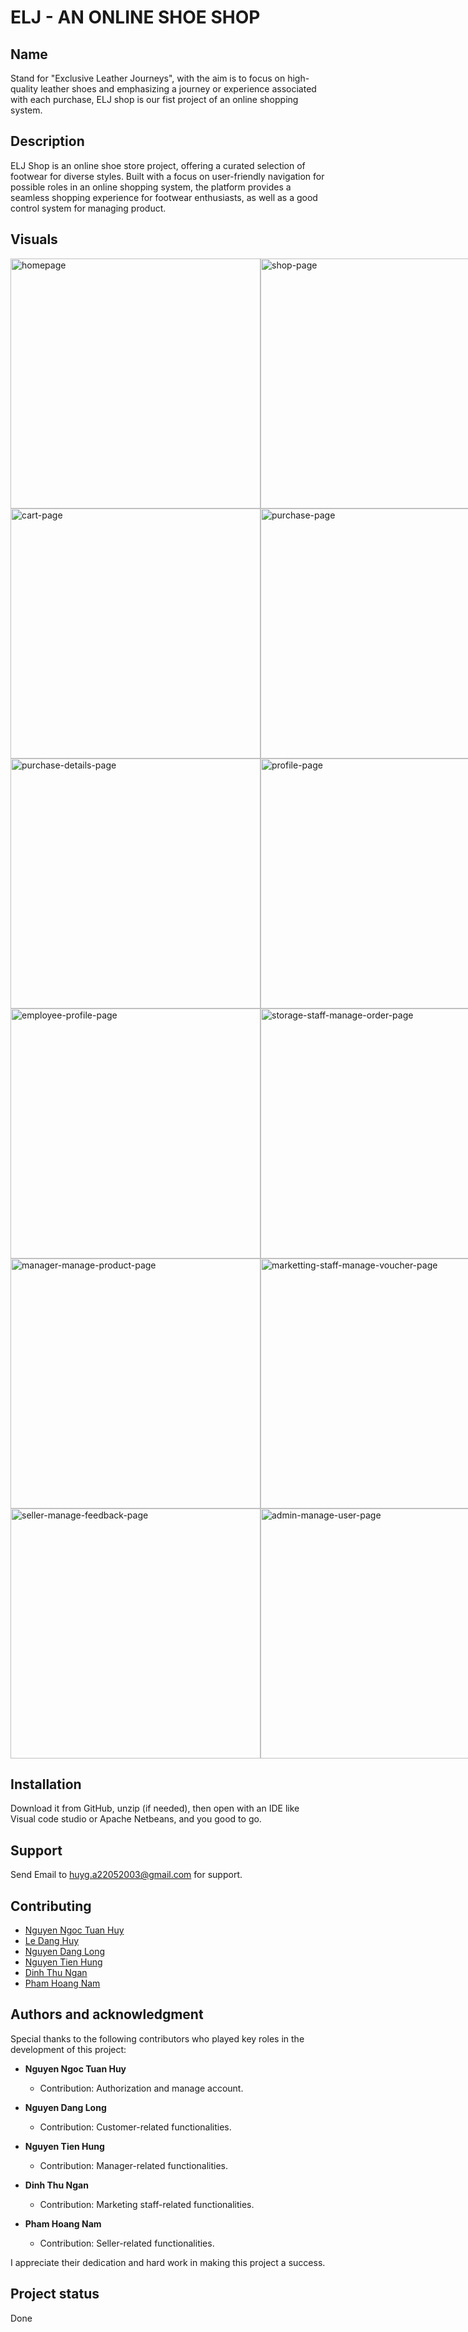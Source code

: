 # ELJ - AN ONLINE SHOE SHOP

## Name
Stand for "Exclusive Leather Journeys", with the aim is to focus on high-quality leather shoes and emphasizing a journey or experience associated with each purchase, ELJ shop is our fist project of an online shopping system.

## Description
ELJ Shop is an online shoe store project, offering a curated selection of footwear for diverse styles. Built with a focus on user-friendly navigation for possible roles in an online shopping system, the platform provides a seamless shopping experience for footwear enthusiasts, as well as a good control system for managing product.

## Visuals

<div style="display: flex;">
  <img src="https://github.com/jaxkryan/elj-shop/assets/103254986/14d32aab-888c-4a55-accc-756ebbdc7ff4" alt="homepage" width="400" />
  <img src="https://github.com/jaxkryan/elj-shop/assets/103254986/3a640fa5-df01-4715-bb81-2ebb8115799b" alt="shop-page" width="400" />
</div>

<div style="display: flex;">
  <img src="https://github.com/jaxkryan/elj-shop/assets/103254986/95d7fa6e-ec49-48bd-9272-66e3043560be" alt="cart-page" width="400" />
  <img src="https://github.com/jaxkryan/elj-shop/assets/103254986/122ab6a8-7821-4a10-bb12-4d9b46f99817" alt="purchase-page" width="400" />
</div>

<div style="display: flex;">
  <img src="https://github.com/jaxkryan/elj-shop/assets/103254986/5b1642be-b320-4a85-919a-fe8c6a345f4c" alt="purchase-details-page" width="400" />
  <img src="https://github.com/jaxkryan/elj-shop/assets/103254986/cec32e84-7bce-4843-8204-89ab724b07b8" alt="profile-page" width="400" />
</div>

<div style="display: flex;">
  <img src="https://github.com/jaxkryan/elj-shop/assets/103254986/f104231e-9d14-4f8f-81c4-cf80d1582a9d" alt="employee-profile-page" width="400" />
  <img src="https://github.com/jaxkryan/elj-shop/assets/103254986/92a0dcc6-1ebe-4fae-a0e4-d116dc86a83b" alt="storage-staff-manage-order-page" width="400" />
</div>

<div style="display: flex;">
  <img src="https://github.com/jaxkryan/elj-shop/assets/103254986/ded1e45b-0afa-42f8-a826-4be076afe405" alt="manager-manage-product-page" width="400" />
  <img src="https://github.com/jaxkryan/elj-shop/assets/103254986/f7a6c6f0-a55f-4d14-8ff3-54e5adbccac9" alt="marketting-staff-manage-voucher-page" width="400" />
</div>

<div style="display: flex;">
  <img src="https://github.com/jaxkryan/elj-shop/assets/103254986/ecef0351-558a-493a-912f-65ac36f64dc0" alt="seller-manage-feedback-page" width="400" />
  <img src="https://github.com/jaxkryan/elj-shop/assets/103254986/48ab2565-bd36-434c-a2b3-d4bfa1506890" alt="admin-manage-user-page" width="400" />
</div>

## Installation
Download it from GitHub, unzip (if needed), then open with an IDE like Visual code studio or Apache Netbeans, and you good to go.

## Support
Send Email to huyg.a22052003@gmail.com for support.

## Contributing
- [Nguyen Ngoc Tuan Huy](https://github.com/NNTH287)
- [Le Dang Huy](https://github.com/jaxkryan)
- [Nguyen Dang Long](https://www.facebook.com/profile.php?id=100017849490446)
- [Nguyen Tien Hung](https://github.com/NTienHung)
- [Dinh Thu Ngan](https://www.facebook.com/dinhthungan1006)
- [Pham Hoang Nam](https://github.com/YukineDL)

## Authors and acknowledgment

Special thanks to the following contributors who played key roles in the development of this project:

- **Nguyen Ngoc Tuan Huy**
  - Contribution: Authorization and manage account.

- **Nguyen Dang Long**
  - Contribution: Customer-related functionalities.

- **Nguyen Tien Hung**
  - Contribution: Manager-related functionalities.

- **Dinh Thu Ngan**
  - Contribution: Marketing staff-related functionalities.

- **Pham Hoang Nam**
  - Contribution: Seller-related functionalities.

I appreciate their dedication and hard work in making this project a success.

## Project status
Done
